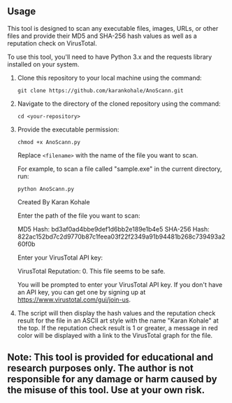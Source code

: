 ## Usage

This tool is designed to scan any executable files, images, URLs, or other files and provide their MD5 and SHA-256 hash values as well as a reputation check on VirusTotal.

To use this tool, you'll need to have Python 3.x and the requests library installed on your system.

1. Clone this repository to your local machine using the command:
   ```
   git clone https://github.com/karankohale/AnoScann.git
   ```
2. Navigate to the directory of the cloned repository using the command:
   ```
   cd <your-repository>
   ```
3. Provide the executable permission:
   ```
   chmod +x AnoScann.py
   ```
   Replace `<filename>` with the name of the file you want to scan.

   For example, to scan a file called "sample.exe" in the current directory, run:
   ```
   python AnoScann.py                                            
   ```
   Created By Karan Kohale
   
   Enter the path of the file you want to scan: <Your File Path Here>

   MD5 Hash: bd3af0ad4bbe9def1d6bb2e189e1b4e5
   SHA-256 Hash: 822ac152bd7c2d9770b87c1feea03f22f2349a91b94481b268c739493a260f0b

   Enter your VirusTotal API key: <Enter Your VirusTotal API Key Here>

   VirusTotal Reputation: 0. This file seems to be safe.


   You will be prompted to enter your VirusTotal API key. If you don't have an API key, you can get one by signing up at https://www.virustotal.com/gui/join-us.

4. The script will then display the hash values and the reputation check result for the file in an ASCII art style with the name "Karan Kohale" at the top. If the reputation check result is 1 or greater, a message in red color will be displayed with a link to the VirusTotal graph for the file.

## Note: This tool is provided for educational and research purposes only. The author is not responsible for any damage or harm caused by the misuse of this tool. Use at your own risk.
